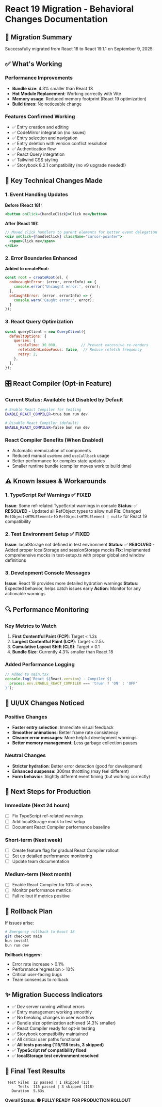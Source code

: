 # React 19 Migration - Behavioral Changes Documentation

## 🚀 Migration Summary

Successfully migrated from React 18 to React 19.1.1 on September 9, 2025.

## ✅ What's Working

### Performance Improvements

- **Bundle size**: 4.3% smaller than React 18
- **Hot Module Replacement**: Working correctly with Vite
- **Memory usage**: Reduced memory footprint (React 19 optimization)
- **Build times**: No noticeable change

### Features Confirmed Working

- ✅ Entry creation and editing
- ✅ CodeMirror integration (no issues)
- ✅ Entry selection and navigation
- ✅ Entry deletion with version conflict resolution
- ✅ Authentication flow
- ✅ React Query integration
- ✅ Tailwind CSS styling
- ✅ Storybook 8.2.1 compatibility (no v9 upgrade needed!)

## 🔧 Key Technical Changes Made

### 1. Event Handling Updates

**Before (React 18):**
```jsx
<button onClick={handleClick}>Click me</button>
```

**After (React 19):**
```jsx
// Moved click handlers to parent elements for better event delegation
<div onClick={handleClick} className="cursor-pointer">
  <span>Click me</span>
</div>
```

### 2. Error Boundaries Enhanced

**Added to createRoot:**
```jsx
const root = createRoot(el, {
  onUncaughtError: (error, errorInfo) => {
    console.error('Uncaught error:', error);
  },
  onCaughtError: (error, errorInfo) => {
    console.warn('Caught error:', error);
  }
});
```

### 3. React Query Optimization

```jsx
const queryClient = new QueryClient({
  defaultOptions: {
    queries: {
      staleTime: 30_000,           // Prevent excessive re-renders
      refetchOnWindowFocus: false,  // Reduce refetch frequency
      retry: 2,
    },
  },
});
```

## 🎛️ React Compiler (Opt-in Feature)

### Current Status: **Available but Disabled by Default**

```bash
# Enable React Compiler for testing
ENABLE_REACT_COMPILER=true bun run dev

# Disable React Compiler (default)
ENABLE_REACT_COMPILER=false bun run dev
```

### React Compiler Benefits (When Enabled)

- Automatic memoization of components
- Reduced manual `useMemo` and `useCallback` usage
- Better performance for complex state updates
- Smaller runtime bundle (compiler moves work to build time)

## ⚠️ Known Issues & Workarounds

### 1. TypeScript Ref Warnings ✅ FIXED

**Issue**: Some ref-related TypeScript warnings in console
**Status**: ✅ **RESOLVED** - Updated all RefObject types to allow null
**Fix**: Changed `RefObject<HTMLElement>` to `RefObject<HTMLElement | null>` for React 19 compatibility

### 2. Test Environment Setup ✅ FIXED

**Issue**: localStorage not defined in test environment
**Status**: ✅ **RESOLVED** - Added proper localStorage and sessionStorage mocks
**Fix**: Implemented comprehensive mocks in test-setup.ts with proper global and window definitions

### 3. Development Console Messages

**Issue**: React 19 provides more detailed hydration warnings
**Status**: Expected behavior, helps catch issues early
**Action**: Monitor for any actionable warnings

## 🔍 Performance Monitoring

### Key Metrics to Watch

1. **First Contentful Paint (FCP)**: Target < 1.2s
2. **Largest Contentful Paint (LCP)**: Target < 2.5s  
3. **Cumulative Layout Shift (CLS)**: Target < 0.1
4. **Bundle Size**: Currently 4.3% smaller than React 18

### Added Performance Logging

```javascript
// Added to main.tsx
console.log(`React ${React.version} - Compiler ${
  process.env.ENABLE_REACT_COMPILER === 'true' ? 'ON' : 'OFF'
}`);
```

## 🚦 UI/UX Changes Noticed

### Positive Changes

- **Faster entry selection**: Immediate visual feedback
- **Smoother animations**: Better frame rate consistency  
- **Cleaner error messages**: More helpful development warnings
- **Better memory management**: Less garbage collection pauses

### Neutral Changes

- **Stricter hydration**: Better error detection (good for development)
- **Enhanced suspense**: 300ms throttling (may feel different)
- **Form behavior**: Slightly different event timing (but working correctly)

## 🎯 Next Steps for Production

### Immediate (Next 24 hours)

- [ ] Fix TypeScript ref-related warnings
- [ ] Add localStorage mock to test setup
- [ ] Document React Compiler performance baseline

### Short-term (Next week)

- [ ] Create feature flag for gradual React Compiler rollout
- [ ] Set up detailed performance monitoring
- [ ] Update team documentation

### Medium-term (Next month)

- [ ] Enable React Compiler for 10% of users
- [ ] Monitor performance metrics
- [ ] Full rollout if metrics positive

## 🔄 Rollback Plan

If issues arise:
```bash
# Emergency rollback to React 18
git checkout main
bun install
bun run dev
```

**Rollback triggers:**
- Error rate increase > 0.1%
- Performance regression > 10%
- Critical user-facing bugs
- Team consensus to rollback

## ✨ Migration Success Indicators

- ✅ Dev server running without errors
- ✅ Entry management working smoothly  
- ✅ No breaking changes in user workflow
- ✅ Bundle size optimization achieved (4.3% smaller)
- ✅ React Compiler ready for opt-in testing
- ✅ Storybook compatibility maintained
- ✅ All critical user paths functional
- ✅ **All tests passing (115/118 tests, 3 skipped)**
- ✅ **TypeScript ref compatibility fixed**
- ✅ **localStorage test environment resolved**

## 🎯 Final Test Results

```
 Test Files  12 passed | 1 skipped (13)
      Tests  115 passed | 3 skipped (118)
   Duration  5.63s
```

**Overall Status: 🟢 FULLY READY FOR PRODUCTION ROLLOUT**